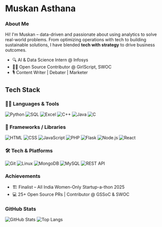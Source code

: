 # Muskan Asthana

### About Me

Hi! I'm Muskan – data-driven and passionate about using analytics to solve real-world problems. From optimizing operations with tech to building sustainable solutions, I have blended **tech with strategy** to drive business outcomes.

- 🔍 AI & Data Science Intern @ Infosys
- 👩‍💻 Open Source Contributor @ GirlScript, SWOC
- 🎙️ Content Writer | Debater | Marketer


## Tech Stack

### 👩‍💻 Languages & Tools
![Python](https://img.shields.io/badge/Python-3670A0?style=for-the-badge&logo=python&logoColor=white)
![SQL](https://img.shields.io/badge/SQL-4479A1?style=for-the-badge&logo=mysql&logoColor=white)
![Excel](https://img.shields.io/badge/Microsoft_Excel-217346?style=for-the-badge&logo=microsoftexcel&logoColor=white)
![C++](https://img.shields.io/badge/C++-00599C?style=for-the-badge&logo=cplusplus&logoColor=white)
![Java](https://img.shields.io/badge/Java-ED8B00?style=for-the-badge&logo=java&logoColor=white)
![C](https://img.shields.io/badge/C-00599C?style=for-the-badge&logo=c&logoColor=white)

### 🧩 Frameworks / Libraries
![HTML](https://img.shields.io/badge/HTML5-E34F26?style=for-the-badge&logo=html5&logoColor=white)
![CSS](https://img.shields.io/badge/CSS3-1572B6?style=for-the-badge&logo=css3&logoColor=white)
![JavaScript](https://img.shields.io/badge/JavaScript-F7DF1E?style=for-the-badge&logo=javascript&logoColor=black)
![PHP](https://img.shields.io/badge/PHP-777BB4?style=for-the-badge&logo=php&logoColor=white)
![Flask](https://img.shields.io/badge/Flask-000000?style=for-the-badge&logo=flask&logoColor=white)
![Node.js](https://img.shields.io/badge/Node.js-339933?style=for-the-badge&logo=nodedotjs&logoColor=white)
![React](https://img.shields.io/badge/React.js-61DAFB?style=for-the-badge&logo=react&logoColor=black)

### 🛠️ Tech & Platforms
![Git](https://img.shields.io/badge/Git-F05032?style=for-the-badge&logo=git&logoColor=white)
![Linux](https://img.shields.io/badge/Linux-FCC624?style=for-the-badge&logo=linux&logoColor=black)
![MongoDB](https://img.shields.io/badge/MongoDB-4EA94B?style=for-the-badge&logo=mongodb&logoColor=white)
![MySQL](https://img.shields.io/badge/MySQL-00758F?style=for-the-badge&logo=mysql&logoColor=white)
![REST API](https://img.shields.io/badge/REST%20API-02569B?style=for-the-badge&logo=postman&logoColor=white)



### Achievements

- 🏗️ Finalist – All India Women-Only Startup-a-thon 2025  
- 💻 25+ Open Source PRs | Contributor @ GSSoC & SWOC  


### GitHub Stats

![GitHub Stats](https://github-readme-stats.vercel.app/api?username=muskan42&show_icons=true&theme=radical)
![Top Langs](https://github-readme-stats.vercel.app/api/top-langs/?username=muskan42&layout=compact&theme=radical)
